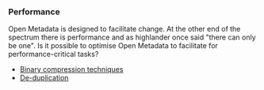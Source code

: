 ### Performance

Open Metadata is designed to facilitate change. At the other end of the spectrum there is performance and as highlander once said "there can only be one". Is it possible to optimise Open Metadata to facilitate for performance-critical tasks?

* [Binary compression techniques](../binary)
* [De-duplication](../de-duplication)